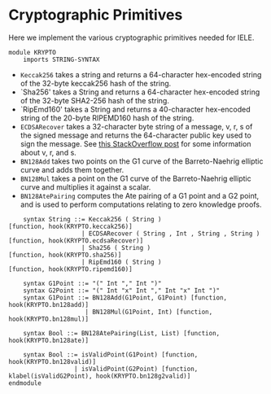 Cryptographic Primitives
========================

Here we implement the various cryptographic primitives needed for IELE.

```{.k .uiuck .rvk .standalone .node}
module KRYPTO
    imports STRING-SYNTAX
```

-   `Keccak256` takes a string and returns a 64-character hex-encoded string of the 32-byte keccak256 hash of the string.
-   `Sha256' takes a String and returns a 64-character hex-encoded string of the 32-byte SHA2-256 hash of the string.
-   `RipEmd160' takes a String and returns a 40-character hex-encoded string of the 20-byte RIPEMD160 hash of the string.
-   `ECDSARecover` takes a 32-character byte string of a message, v, r, s of the signed message and returns the 64-character public key used to sign the message.
    See [this StackOverflow post](https://ethereum.stackexchange.com/questions/15766/what-does-v-r-s-in-eth-gettransactionbyhash-mean) for some information about v, r, and s.
-   `BN128Add` takes two points on the G1 curve of the Barreto-Naehrig elliptic curve and adds them together.
-   `BN128Mul` takes a point on the G1 curve of the Barreto-Naehrig elliptic curve and multiplies it against a scalar.
-   `BN128AtePairing` computes the Ate pairing of a G1 point and a G2 point, and is used to perform computations relating to zero knowledge proofs.

```{.k .uiuck .rvk .standalone .node}
    syntax String ::= Keccak256 ( String )                            [function, hook(KRYPTO.keccak256)]
                    | ECDSARecover ( String , Int , String , String ) [function, hook(KRYPTO.ecdsaRecover)]
                    | Sha256 ( String )                               [function, hook(KRYPTO.sha256)]
                    | RipEmd160 ( String )                            [function, hook(KRYPTO.ripemd160)]

    syntax G1Point ::= "(" Int "," Int ")"
    syntax G2Point ::= "(" Int "x" Int "," Int "x" Int ")"
    syntax G1Point ::= BN128Add(G1Point, G1Point) [function, hook(KRYPTO.bn128add)]
                     | BN128Mul(G1Point, Int) [function, hook(KRYPTO.bn128mul)]

    syntax Bool ::= BN128AtePairing(List, List) [function, hook(KRYPTO.bn128ate)]

    syntax Bool ::= isValidPoint(G1Point) [function, hook(KRYPTO.bn128valid)]
                  | isValidPoint(G2Point) [function, klabel(isValidG2Point), hook(KRYPTO.bn128g2valid)]
endmodule
```

